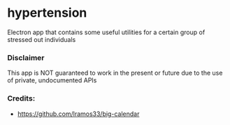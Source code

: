 # hypertension

Electron app that contains some useful utilities for a certain group of stressed out individuals

### Disclaimer

This app is NOT guaranteed to work in the present or future due to the use of private, undocumented APIs

### Credits:

- https://github.com/lramos33/big-calendar

